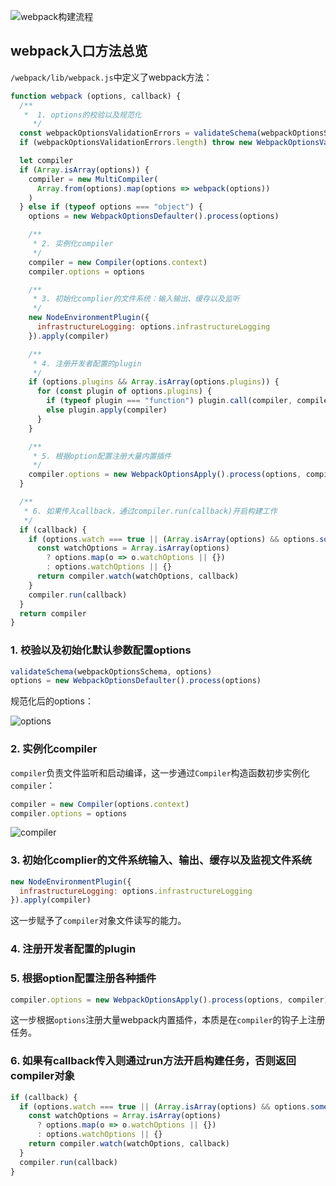 <!-- ## webapck方法总览 -->
![webpack构建流程](https://pic.downk.cc/item/5f2a98fe14195aa594f3cd3f.png)

## webpack入口方法总览
`/webpack/lib/webpack.js`中定义了webpack方法：
```js
function webpack (options, callback) {
  /**
   *  1. options的校验以及规范化
	 */
  const webpackOptionsValidationErrors = validateSchema(webpackOptionsSchema, options)
  if (webpackOptionsValidationErrors.length) throw new WebpackOptionsValidationError(webpackOptionsValidationErrors)

  let compiler
  if (Array.isArray(options)) {
    compiler = new MultiCompiler(
      Array.from(options).map(options => webpack(options))
    )
  } else if (typeof options === "object") {
    options = new WebpackOptionsDefaulter().process(options)

    /**
     * 2. 实例化compiler
     */
    compiler = new Compiler(options.context)
    compiler.options = options

    /**
     * 3. 初始化complier的文件系统：输入输出、缓存以及监听
     */
    new NodeEnvironmentPlugin({
      infrastructureLogging: options.infrastructureLogging
    }).apply(compiler)

    /**
     * 4. 注册开发者配置的plugin
     */
    if (options.plugins && Array.isArray(options.plugins)) {
      for (const plugin of options.plugins) {
        if (typeof plugin === "function") plugin.call(compiler, compiler)
        else plugin.apply(compiler)
      }
    }

    /**
     * 5. 根据option配置注册大量内置插件
     */
    compiler.options = new WebpackOptionsApply().process(options, compiler)
  }

  /**
   * 6. 如果传入callback，通过compiler.run(callback)开启构建工作
   */
  if (callback) {
    if (options.watch === true || (Array.isArray(options) && options.some(o => o.watch))) {
      const watchOptions = Array.isArray(options)
        ? options.map(o => o.watchOptions || {})
        : options.watchOptions || {}
      return compiler.watch(watchOptions, callback)
    }
    compiler.run(callback)
  }
  return compiler
}
```

### 1. 校验以及初始化默认参数配置options
```js
validateSchema(webpackOptionsSchema, options)
options = new WebpackOptionsDefaulter().process(options)
```

规范化后的options：

![options](https://pic.downk.cc/item/5f58f555160a154a674438c3.jpg)

### 2. 实例化compiler
`compiler`负责文件监听和启动编译，这一步通过`Compiler`构造函数初步实例化`compiler`：
```js
compiler = new Compiler(options.context)
compiler.options = options
```

![compiler](https://pic.downk.cc/item/5f59cfbf160a154a67a435e8.jpg)

### 3. 初始化complier的文件系统输入、输出、缓存以及监视文件系统
```js
new NodeEnvironmentPlugin({
  infrastructureLogging: options.infrastructureLogging
}).apply(compiler)
```

这一步赋予了`compiler`对象文件读写的能力。

### 4. 注册开发者配置的plugin

### 5. 根据option配置注册各种插件
```js
compiler.options = new WebpackOptionsApply().process(options, compiler)
```

这一步根据`options`注册大量webpack内置插件，本质是在`compiler`的钩子上注册任务。

### 6. 如果有callback传入则通过run方法开启构建任务，否则返回compiler对象
```js
if (callback) {
  if (options.watch === true || (Array.isArray(options) && options.some(o => o.watch))) {
    const watchOptions = Array.isArray(options)
      ? options.map(o => o.watchOptions || {})
      : options.watchOptions || {}
    return compiler.watch(watchOptions, callback)
  }
  compiler.run(callback)
}
```
